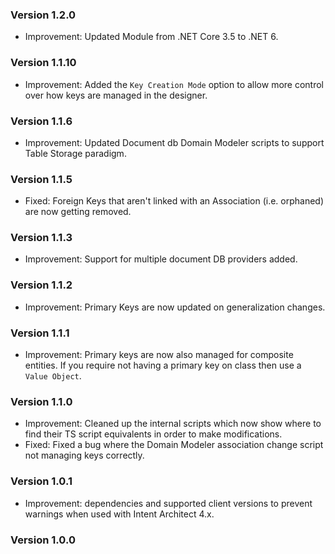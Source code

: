 ### Version 1.2.0

- Improvement: Updated Module from .NET Core 3.5 to .NET 6.

### Version 1.1.10

- Improvement: Added the `Key Creation Mode` option to allow more control over how keys are managed in the designer.

### Version 1.1.6

- Improvement: Updated Document db Domain Modeler scripts to support Table Storage paradigm.

### Version 1.1.5

- Fixed: Foreign Keys that aren't linked with an Association (i.e. orphaned) are now getting removed.

### Version 1.1.3

- Improvement: Support for multiple document DB providers added.

### Version 1.1.2

- Improvement: Primary Keys are now updated on generalization changes.

### Version 1.1.1

- Improvement: Primary keys are now also managed for composite entities. If you require not having a primary key on class then use a `Value Object`.

### Version 1.1.0

- Improvement: Cleaned up the internal scripts which now show where to find their TS script equivalents in order to make modifications.
- Fixed: Fixed a bug where the Domain Modeler association change script not managing keys correctly.

### Version 1.0.1

- Improvement: dependencies and supported client versions to prevent warnings when used with Intent Architect 4.x.

### Version 1.0.0